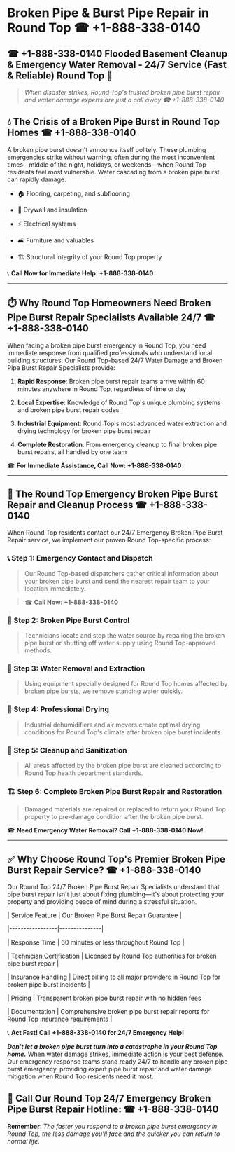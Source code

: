 # Broken Pipe & Burst Pipe Repair in Round Top ☎ +1-888-338-0140  
## ☎ +1-888-338-0140 Flooded Basement Cleanup & Emergency Water Removal - 24/7 Service (Fast & Reliable) Round Top 🚨  

> *When disaster strikes, Round Top's trusted broken pipe burst repair and water damage experts are just a call away ☎ +1-888-338-0140*  

## 💧 The Crisis of a Broken Pipe Burst in Round Top Homes ☎ +1-888-338-0140  

A broken pipe burst doesn't announce itself politely. These plumbing emergencies strike without warning, often during the most inconvenient times—middle of the night, holidays, or weekends—when Round Top residents feel most vulnerable. Water cascading from a broken pipe burst can rapidly damage:  

* 🏠 Flooring, carpeting, and subflooring  
* 🧱 Drywall and insulation  
* ⚡ Electrical systems  
* 🛋️ Furniture and valuables  
* 🏗️ Structural integrity of your Round Top property  

📞 **Call Now for Immediate Help: +1-888-338-0140**  

---  

## ⏱️ Why Round Top Homeowners Need Broken Pipe Burst Repair Specialists Available 24/7 ☎ +1-888-338-0140  

When facing a broken pipe burst emergency in Round Top, you need immediate response from qualified professionals who understand local building structures. Our Round Top-based 24/7 Water Damage and Broken Pipe Burst Repair Specialists provide:  

1. **Rapid Response**: Broken pipe burst repair teams arrive within 60 minutes anywhere in Round Top, regardless of time or day  
2. **Local Expertise**: Knowledge of Round Top's unique plumbing systems and broken pipe burst repair codes  
3. **Industrial Equipment**: Round Top's most advanced water extraction and drying technology for broken pipe burst repair  
4. **Complete Restoration**: From emergency cleanup to final broken pipe burst repairs, all handled by one team  

☎ **For Immediate Assistance, Call Now: +1-888-338-0140**  

---  

## 🔧 The Round Top Emergency Broken Pipe Burst Repair and Cleanup Process ☎ +1-888-338-0140  

When Round Top residents contact our 24/7 Emergency Broken Pipe Burst Repair service, we implement our proven Round Top-specific process:  

### 📞 Step 1: Emergency Contact and Dispatch  
> Our Round Top-based dispatchers gather critical information about your broken pipe burst and send the nearest repair team to your location immediately.  
> ☎ **Call Now: +1-888-338-0140**  

### 🚿 Step 2: Broken Pipe Burst Control  
> Technicians locate and stop the water source by repairing the broken pipe burst or shutting off water supply using Round Top-approved methods.  

### 🌊 Step 3: Water Removal and Extraction  
> Using equipment specially designed for Round Top homes affected by broken pipe bursts, we remove standing water quickly.  

### 💨 Step 4: Professional Drying  
> Industrial dehumidifiers and air movers create optimal drying conditions for Round Top's climate after broken pipe burst incidents.  

### 🧼 Step 5: Cleanup and Sanitization  
> All areas affected by the broken pipe burst are cleaned according to Round Top health department standards.  

### 🏗️ Step 6: Complete Broken Pipe Burst Repair and Restoration  
> Damaged materials are repaired or replaced to return your Round Top property to pre-damage condition after the broken pipe burst.  

☎ **Need Emergency Water Removal? Call +1-888-338-0140 Now!**  

---  

## ✅ Why Choose Round Top's Premier Broken Pipe Burst Repair Service? ☎ +1-888-338-0140  

Our Round Top 24/7 Broken Pipe Burst Repair Specialists understand that pipe burst repair isn't just about fixing plumbing—it's about protecting your property and providing peace of mind during a stressful situation.  

| Service Feature | Our Broken Pipe Burst Repair Guarantee |  
|-----------------|---------------|  
| Response Time | 60 minutes or less throughout Round Top |  
| Technician Certification | Licensed by Round Top authorities for broken pipe burst repair |  
| Insurance Handling | Direct billing to all major providers in Round Top for broken pipe burst incidents |  
| Pricing | Transparent broken pipe burst repair with no hidden fees |  
| Documentation | Comprehensive broken pipe burst repair reports for Round Top insurance requirements |  

📞 **Act Fast! Call +1-888-338-0140 for 24/7 Emergency Help!**  

***Don't let a broken pipe burst turn into a catastrophe in your Round Top home.*** When water damage strikes, immediate action is your best defense. Our emergency response teams stand ready 24/7 to handle any broken pipe burst emergency, providing expert pipe burst repair and water damage mitigation when Round Top residents need it most.  

## 📱 Call Our Round Top 24/7 Emergency Broken Pipe Burst Repair Hotline: ☎ +1-888-338-0140  

**Remember**: *The faster you respond to a broken pipe burst emergency in Round Top, the less damage you'll face and the quicker you can return to normal life.*